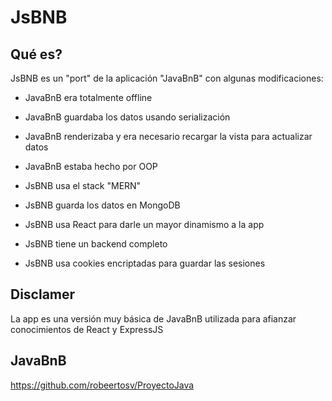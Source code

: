 # JsBNB

## Qué es?

JsBNB es un "port" de la aplicación "JavaBnB" con algunas modificaciones:

- JavaBnB era totalmente offline
- JavaBnB guardaba los datos usando serialización
- JavaBnB renderizaba y era necesario recargar la vista para actualizar datos
- JavaBnB estaba hecho por OOP

- JsBNB usa el stack "MERN"
- JsBNB guarda los datos en MongoDB
- JsBNB usa React para darle un mayor dinamismo a la app
- JsBNB tiene un backend completo
- JsBNB usa cookies encriptadas para guardar las sesiones

## Disclamer

La app es una versión muy básica de JavaBnB utilizada para afianzar conocimientos de React y ExpressJS

## JavaBnB

https://github.com/robeertosv/ProyectoJava